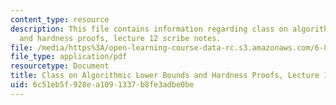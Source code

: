 ```yaml
---
content_type: resource
description: This file contains information regarding class on algorithmic lower bounds
  and hardness proofs, lecture 12 scribe notes.
file: /media/https%3A/open-learning-course-data-rc.s3.amazonaws.com/6-890-algorithmic-lower-bounds-fun-with-hardness-proofs-fall-2014/6c51eb5f928ea1091337b8fe3adbe0be_MIT6_890F14_Lec12.pdf
file_type: application/pdf
resourcetype: Document
title: Class on Algorithmic Lower Bounds and Hardness Proofs, Lecture 12 Scribe Notes
uid: 6c51eb5f-928e-a109-1337-b8fe3adbe0be
---
```

